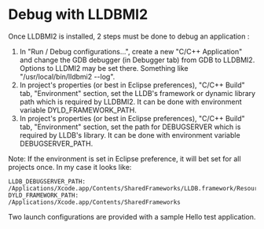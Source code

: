 # Debug with LLDBMI2

Once LLDBMI2 is installed, 2 steps must be done to debug an application :

1. In "Run / Debug configurations...", create a new "C/C++ Application" and change the GDB debugger (in Debugger tab) from GDB to LLDBMI2. Options to LLDMI2 may be set there. Something like "/usr/local/bin/lldbmi2 --log".
2. In project's properties (or best in Eclipse preferences), "C/C++ Build" tab, "Environment" section, set the LLDB's framework or dynamic library path which is required by LLDBMI2. It can be done with environment variable DYLD_FRAMEWORK_PATH.
3. In project's properties (or best in Eclipse preferences), "C/C++ Build" tab, "Environment" section, set the path for DEBUGSERVER which is required by LLDB's library. It can be done with environment variable DEBUGSERVER_PATH.

Note: If the environment is set in Eclipse preference, it will bet set for all projects once.
In my case it looks like:

    LLDB_DEBUGSERVER_PATH: /Applications/Xcode.app/Contents/SharedFrameworks/LLDB.framework/Resources/debugserver
    DYLD_FRAMEWORK_PATH:   /Applications/Xcode.app/Contents/SharedFrameworks

Two launch configurations are provided with a sample Hello test application.